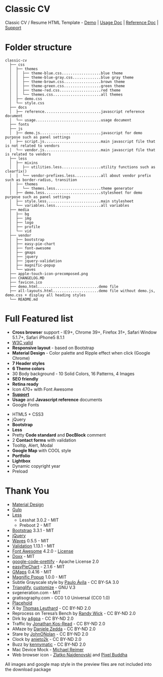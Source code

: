 # Classic CV

Classic CV / Resume HTML Template - [Demo](http://demo.jojoee.com/classic-cv) | [Usage Doc](http://demo.jojoee.com/classic-cv/docs/usage/) | [Reference Doc](http://demo.jojoee.com/classic-cv/docs/reference/) | [Support](http://forum.jojoee.com)

# Folder structure

    classic-cv
      ├── css
      │  ├── themes
      │  │  ├── theme-blue.css..................blue theme
      │  │  ├── theme-blue-gray.css.............blue gray theme
      │  │  ├── theme-brown.css.................brown theme
      │  │  ├── theme-green.css.................green theme
      │  │  ├── theme-red.css...................red theme
      │  │  └── themes.css......................all themes
      │  ├── demo.css
      │  └── style.css
      ├── docs
      │  ├── reference..........................javascript reference document
      │  └── usage..............................usage document
      ├── fonts
      ├── js
      │  ├── demo.js............................javascript for demo purpose such as panel settings
      │  ├── script.js..........................main javascript file that is not related to vendors
      │  └── vendor.js..........................main javascript file that is related to vendors
      ├── less
      │  ├── mixins
      │  │  ├── utilities.less..................utility functions such as clearfix()
      │  │  └── vendor-prefixes.less............all about vendor prefix such as border-radius, transition
      │  ├── themes
      │  │  └── themes.less.....................theme generator
      │  ├── demo.less..........................stylesheet for demo purpose such as panel settings
      │  ├── style.less.........................main stylesheet
      │  └── variables.less.....................all variables
      ├── media
      │  ├── bg
      │  ├── img
      │  ├── logo
      │  ├── profile
      │  └── vid
      ├── vendor
      │  ├── bootstrap
      │  ├── easy-pie-chart
      │  ├── font-awesome
      │  ├── gmaps
      │  ├── jquery
      │  ├── jquery-validation
      │  ├── magnific-popup
      │  └── waves
      ├── apple-touch-icon-precomposed.png
      ├── CHANGELOG.MD
      ├── favicon.ico
      ├── demo.html............................demo file
      ├── all-layouts.html.....................demo file without demo.js, demo.css + display all heading styles
      └── README.md

# Full Featured list

+ **Cross browse**r support - IE9+, Chrome 39+, Firefox 31+, Safari Window 5.1.7+, Safari iPhone5 8.1.1
+ [W3C valid](validator.w3.org)
+ **Responsive layout** - based on Bootstrap
+ **Material Design** - Color palette and Ripple effect when click (Google Chrome)
+ **7 Header styles**
+ **6 Theme colors**
+ 30 Body background - 10 Solid Colors, 16 Patterns, 4 Images
+ **SEO friendly**
+ **Retina ready**
+ Icon 470+ with Font Awesome
+ **[Support](http://forum.jojoee.com/)**
+ **Usage** and **Javascript reference** documents
+ Google Fonts
- HTML5 + CSS3
- jQuery
- **Bootstrap**
- **Less**
- Pretty **Code standard** and **DocBlock** comment
- 2 **Contact forms** with validation
- Tooltip, Alert, Modal
- **Google Map** with COOL style
- **Portfolio**
- **Lightbox**
- Dynamic copyright year
- Preload

# Thank You

- [Material Design](http://www.google.com/design/spec/material-design/introduction.html)
- [Gulp](http://gulpjs.com/)
- [Less](http://lesscss.org/)
	- Lesshat 3.0.2 - MIT 
	- Preboot 2 - MIT
- [Bootstrap](https://github.com/twbs/bootstrap/) 3.3.1 - MIT
- [jQuery](http://jquery.com/)
- [Waves](https://github.com/fians/Waves) 0.5.5 - MIT
- [Validation](http://jqueryvalidation.org/) 1.13.1 - MIT
- [Font Awesome](https://github.com/FortAwesome/Font-Awesome) 4.2.0 - [License](http://fortawesome.github.io/Font-Awesome/license/)
- [Doxx](https://github.com/FGRibreau/doxx) - MIT
- [google-code-prettify](https://code.google.com/p/google-code-prettify/) - Apache License 2.0
- [easyPieChart](http://rendro.github.io/easy-pie-chart/) - 2.1.6 - MIT
- [GMaps](https://hpneo.github.io/gmaps/) 0.4.16 - MIT 
- [Magnific Popup](http://dimsemenov.com/plugins/magnific-popup/) 1.0.0 - MIT
- Subtle Grayscale style by [Paulo Ávila](https://github.com/demoive/) - CC BY-SA 3.0
- [Trianglify](http://qrohlf.com/trianglify/),  [customize](http://msurguy.github.io/triangles/) - GNU V.3
- svgeneration.com - MIT
- gratisography.com - CC0 1.0 Universal (CC0 1.0)
- [Placehold](http://placehold.it/)
- X by [Thomas Leuthard](https://www.flickr.com/photos/thomasleuthard) - CC BY-ND 2.0
- Reprocess on Teresa’s Bench by [Randy Wick](https://www.flickr.com/photos/cantchangerandy) - CC BY-ND 2.0
- Dirk by [a4gpa](https://www.flickr.com/photos/a4gpa) - CC BY-ND 2.0
- Traffic by [Jonathan Kos-Read](https://www.flickr.com/photos/jonathankosread) - CC BY-ND 2.0
- AMaze by [Daniele Zedda](https://www.flickr.com/photos/astragony) - CC BY-ND 2.0
- Stare by [JohnONolan](https://www.flickr.com/photos/johnonolan) - CC BY-ND 2.0
- Clock by [anieto2k](https://www.flickr.com/photos/anieto2k) - CC BY-ND 2.0
- Buzz by [kennymatic](https://www.flickr.com/photos/kwl) - CC BY-ND 2.0
- Mac Device Mock - [Michael Reimer](http://www.bestpsdfreebies.com/)
- Web browser icon - [Zlatko Najdenovski](https://www.iconfinder.com/zlaten) and [Pixel Buddha](https://www.iconfinder.com/PixelBuddha)

All images and google map style in the preview files are not included into the download package
